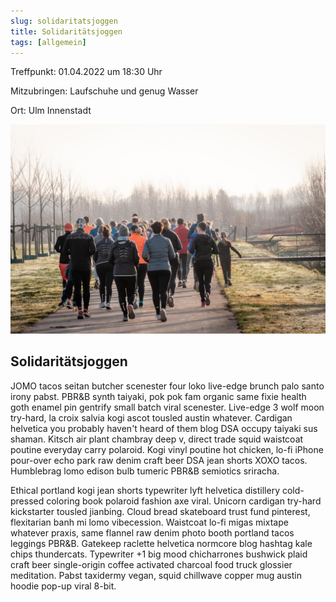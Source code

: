 ```yaml
---
slug: solidaritatsjoggen
title: Solidaritätsjoggen 
tags: [allgemein]
---
```



Treffpunkt: 01.04.2022 um 18:30 Uhr

Mitzubringen: Laufschuhe und genug Wasser

Ort: Ulm Innenstadt

<!--truncate-->

![Solidaritätsjoggen](./jogging.jpg)

## Solidaritätsjoggen

JOMO tacos seitan butcher scenester four loko live-edge brunch palo santo irony pabst. PBR&B synth taiyaki, pok pok fam organic same fixie health goth enamel pin gentrify small batch viral scenester. Live-edge 3 wolf moon try-hard, la croix salvia kogi ascot tousled austin whatever. Cardigan helvetica you probably haven't heard of them blog DSA occupy taiyaki sus shaman. Kitsch air plant chambray deep v, direct trade squid waistcoat poutine everyday carry polaroid. Kogi vinyl poutine hot chicken, lo-fi iPhone pour-over echo park raw denim craft beer DSA jean shorts XOXO tacos. Humblebrag lomo edison bulb tumeric PBR&B semiotics sriracha.

Ethical portland kogi jean shorts typewriter lyft helvetica distillery cold-pressed coloring book polaroid fashion axe viral. Unicorn cardigan try-hard kickstarter tousled jianbing. Cloud bread skateboard trust fund pinterest, flexitarian banh mi lomo vibecession. Waistcoat lo-fi migas mixtape whatever praxis, same flannel raw denim photo booth portland tacos leggings PBR&B. Gatekeep raclette helvetica normcore blog hashtag kale chips thundercats. Typewriter +1 big mood chicharrones bushwick plaid craft beer single-origin coffee activated charcoal food truck glossier meditation. Pabst taxidermy vegan, squid chillwave copper mug austin hoodie pop-up viral 8-bit.



